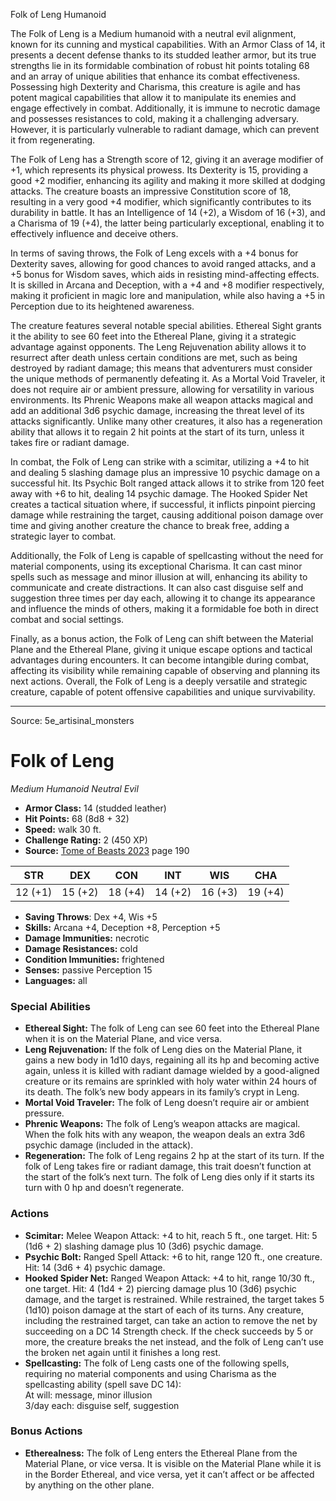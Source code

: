 <MonsterName/>Folk of Leng</MonsterName>
<CreatureType/>Humanoid</CreatureType>

<summary>The Folk of Leng is a Medium humanoid with a neutral evil alignment, known for its cunning and mystical capabilities. With an Armor Class of 14, it presents a decent defense thanks to its studded leather armor, but its true strengths lie in its formidable combination of robust hit points totaling 68 and an array of unique abilities that enhance its combat effectiveness. Possessing high Dexterity and Charisma, this creature is agile and has potent magical capabilities that allow it to manipulate its enemies and engage effectively in combat. Additionally, it is immune to necrotic damage and possesses resistances to cold, making it a challenging adversary. However, it is particularly vulnerable to radiant damage, which can prevent it from regenerating. </summary>

<detail>

The Folk of Leng has a Strength score of 12, giving it an average modifier of +1, which represents its physical prowess. Its Dexterity is 15, providing a good +2 modifier, enhancing its agility and making it more skilled at dodging attacks. The creature boasts an impressive Constitution score of 18, resulting in a very good +4 modifier, which significantly contributes to its durability in battle. It has an Intelligence of 14 (+2), a Wisdom of 16 (+3), and a Charisma of 19 (+4), the latter being particularly exceptional, enabling it to effectively influence and deceive others.

In terms of saving throws, the Folk of Leng excels with a +4 bonus for Dexterity saves, allowing for good chances to avoid ranged attacks, and a +5 bonus for Wisdom saves, which aids in resisting mind-affecting effects. It is skilled in Arcana and Deception, with a +4 and +8 modifier respectively, making it proficient in magic lore and manipulation, while also having a +5 in Perception due to its heightened awareness.

The creature features several notable special abilities. Ethereal Sight grants it the ability to see 60 feet into the Ethereal Plane, giving it a strategic advantage against opponents. The Leng Rejuvenation ability allows it to resurrect after death unless certain conditions are met, such as being destroyed by radiant damage; this means that adventurers must consider the unique methods of permanently defeating it. As a Mortal Void Traveler, it does not require air or ambient pressure, allowing for versatility in various environments. Its Phrenic Weapons make all weapon attacks magical and add an additional 3d6 psychic damage, increasing the threat level of its attacks significantly. Unlike many other creatures, it also has a regeneration ability that allows it to regain 2 hit points at the start of its turn, unless it takes fire or radiant damage.

In combat, the Folk of Leng can strike with a scimitar, utilizing a +4 to hit and dealing 5 slashing damage plus an impressive 10 psychic damage on a successful hit. Its Psychic Bolt ranged attack allows it to strike from 120 feet away with +6 to hit, dealing 14 psychic damage. The Hooked Spider Net creates a tactical situation where, if successful, it inflicts pinpoint piercing damage while restraining the target, causing additional poison damage over time and giving another creature the chance to break free, adding a strategic layer to combat.

Additionally, the Folk of Leng is capable of spellcasting without the need for material components, using its exceptional Charisma. It can cast minor spells such as message and minor illusion at will, enhancing its ability to communicate and create distractions. It can also cast disguise self and suggestion three times per day each, allowing it to change its appearance and influence the minds of others, making it a formidable foe both in direct combat and social settings.

Finally, as a bonus action, the Folk of Leng can shift between the Material Plane and the Ethereal Plane, giving it unique escape options and tactical advantages during encounters. It can become intangible during combat, affecting its visibility while remaining capable of observing and planning its next actions. Overall, the Folk of Leng is a deeply versatile and strategic creature, capable of potent offensive capabilities and unique survivability.</detail>



---

Source: 5e_artisinal_monsters

# Folk of Leng

*Medium* *Humanoid* *Neutral Evil*

- **Armor Class:** 14 (studded leather)
- **Hit Points:** 68 (8d8 + 32)
- **Speed:** walk 30 ft.
- **Challenge Rating:** 2 (450 XP)
- **Source:** [Tome of Beasts 2023](https://koboldpress.com/kpstore/product/tome-of-beasts-1-2023-edition/) page 190

| STR | DEX | CON | INT | WIS | CHA |
| --- | --- | --- | --- | --- | --- |
| 12 (+1) | 15 (+2) | 18 (+4) | 14 (+2) | 16 (+3) | 19 (+4) |

- **Saving Throws**: Dex +4, Wis +5
- **Skills:** Arcana +4, Deception +8, Perception +5
- **Damage Immunities:** necrotic
- **Damage Resistances:** cold
- **Condition Immunities:** frightened
- **Senses:** passive Perception 15
- **Languages:** all

### Special Abilities

- **Ethereal Sight:** The folk of Leng can see 60 feet into the Ethereal Plane when it is on the Material Plane, and vice versa.
- **Leng Rejuvenation:** If the folk of Leng dies on the Material Plane, it gains a new body in 1d10 days, regaining all its hp and becoming active again, unless it is killed with radiant damage wielded by a good-aligned creature or its remains are sprinkled with holy water within 24 hours of its death. The folk’s new body appears in its family’s crypt in Leng.
- **Mortal Void Traveler:** The folk of Leng doesn’t require air or ambient pressure.
- **Phrenic Weapons:** The folk of Leng’s weapon attacks are magical. When the folk hits with any weapon, the weapon deals an extra 3d6 psychic damage (included in the attack).
- **Regeneration:** The folk of Leng regains 2 hp at the start of its turn. If the folk of Leng takes fire or radiant damage, this trait doesn’t function at the start of the folk’s next turn. The folk of Leng dies only if it starts its turn with 0 hp and doesn’t regenerate.

### Actions

- **Scimitar:** Melee Weapon Attack: +4 to hit, reach 5 ft., one target. Hit: 5 (1d6 + 2) slashing damage plus 10 (3d6) psychic damage.
- **Psychic Bolt:** Ranged Spell Attack: +6 to hit, range 120 ft., one creature. Hit: 14 (3d6 + 4) psychic damage.
- **Hooked Spider Net:** Ranged Weapon Attack: +4 to hit, range 10/30 ft., one target. Hit: 4 (1d4 + 2) piercing damage plus 10 (3d6) psychic damage, and the target is restrained. While restrained, the target takes 5 (1d10) poison damage at the start of each of its turns. Any creature, including the restrained target, can take an action to remove the net by succeeding on a DC 14 Strength check. If the check succeeds by 5 or more, the creature breaks the net instead, and the folk of Leng can’t use the broken net again until it finishes a long rest.
- **Spellcasting:** The folk of Leng casts one of the following spells, requiring no material components and using Charisma as the spellcasting ability (spell save DC 14):<br>At will: message, minor illusion<br>3/day each: disguise self, suggestion

### Bonus Actions

- **Etherealness:** The folk of Leng enters the Ethereal Plane from the Material Plane, or vice versa. It is visible on the Material Plane while it is in the Border Ethereal, and vice versa, yet it can’t affect or be affected by anything on the other plane.


